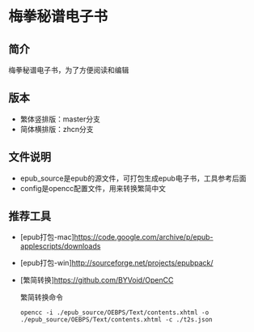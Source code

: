# 梅拳秘谱电子书

## 简介
梅拳秘谱电子书，为了方便阅读和编辑

## 版本
* 繁体竖排版：master分支
* 简体横排版：zhcn分支

## 文件说明
* epub_source是epub的源文件，可打包生成epub电子书，工具参考后面
* config是opencc配置文件，用来转换繁简中文

## 推荐工具
* [epub打包-mac]https://code.google.com/archive/p/epub-applescripts/downloads
* [epub打包-win]http://sourceforge.net/projects/epubpack/
* [繁简转换]https://github.com/BYVoid/OpenCC

    繁简转换命令
    ```
    opencc -i ./epub_source/OEBPS/Text/contents.xhtml -o ./epub_source/OEBPS/Text/contents.xhtml -c ./t2s.json
    ```
  
